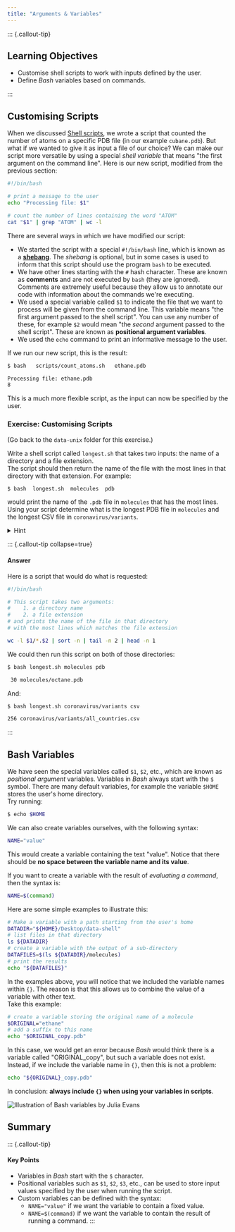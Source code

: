 ```yaml
---
title: "Arguments & Variables"
---
```


::: {.callout-tip}
## Learning Objectives

- Customise shell scripts to work with inputs defined by the user. 
- Define _Bash_ variables based on commands. 

:::


## Customising Scripts

When we discussed [Shell scripts](../01-basics/05-scripts.md), we wrote a script that counted the number of atoms on a specific PDB file (in our example `cubane.pdb`). 
But what if we wanted to give it as input a file of our choice? 
We can make our script more versatile by using a special _shell variable_ that means "the first argument on the command line".
Here is our new script, modified from the previous section:

```bash
#!/bin/bash

# print a message to the user
echo "Processing file: $1"

# count the number of lines containing the word "ATOM"
cat "$1" | grep "ATOM" | wc -l
```

There are several ways in which we have modified our script: 

- We started the script with a special `#!/bin/bash` line, which is known as a [**shebang**](https://en.wikipedia.org/wiki/Shebang_(Unix)). 
  The _shebang_ is optional, but in some cases is used to inform that this script should use the program `bash` to be executed.
- We have other lines starting with the `#` hash character. 
  These are known as **comments** and are not executed by `bash` (they are ignored). 
  Comments are extremely useful because they allow us to annotate our code with information about the commands we're executing. 
- We used a special variable called `$1` to indicate the file that we want to process will be given from the command line. 
  This variable means "the first argument passed to the shell script". 
  You can use any number of these, for example `$2` would mean "the _second_ argument passed to the shell script". 
  These are known as **positional argument variables**.
- We used the `echo` command to print an informative message to the user.

If we run our new script, this is the result: 

```bash
$ bash   scripts/count_atoms.sh   ethane.pdb
```

```default
Processing file: ethane.pdb
8
```

This is a much more flexible script, as the input can now be specified by the user. 


### Exercise: Customising Scripts

(Go back to the `data-unix` folder for this exercise.)

Write a shell script called `longest.sh` that takes two inputs: the name of a directory and a file extension.  
The script should then return the name of the file with the most lines in that directory with that extension. For example:

```bash
$ bash  longest.sh  molecules  pdb
```

would print the name of the `.pdb` file in `molecules` that has the most lines.  
Using your script determine what is the longest PDB file in `molecules` and the longest CSV file in `coronavirus/variants`. 

<details><summary>Hint</summary>
First test how you would achieve this on a single file. 
Once you know what commands you could use to do this on a file, you can generalise your script to take user inputs. 
</details>

::: {.callout-tip collapse=true}
#### Answer

Here is a script that would do what is requested: 

```bash
#!/bin/bash

# This script takes two arguments:
#    1. a directory name
#    2. a file extension
# and prints the name of the file in that directory 
# with the most lines which matches the file extension

wc -l $1/*.$2 | sort -n | tail -n 2 | head -n 1
```

We could then run this script on both of those directories: 

```bash
$ bash longest.sh molecules pdb
```

```default
 30 molecules/octane.pdb
```

And:

```bash
$ bash longest.sh coronavirus/variants csv
```

```default
256 coronavirus/variants/all_countries.csv
```

:::


## Bash Variables

We have seen the special variables called `$1`, `$2`, etc., which are known as _positional argument_ variables. 
Variables in _Bash_ always start with the `$` symbol. 
There are many default variables, for example the variable `$HOME` stores the user's home directory.  
Try running: 

```bash
$ echo $HOME
```

We can also create variables ourselves, with the following syntax:

```bash
NAME="value"
```

This would create a variable containing the text "value". 
Notice that there should be **no space between the variable name and its value**. 

If you want to create a variable with the result of _evaluating a command_, then the syntax is:

```bash
NAME=$(command)
```

Here are some simple examples to illustrate this:

```bash
# Make a variable with a path starting from the user's home
DATADIR="${HOME}/Desktop/data-shell"
# list files in that directory
ls ${DATADIR}
# create a variable with the output of a sub-directory
DATAFILES=$(ls ${DATADIR}/molecules)
# print the results
echo "${DATAFILES}"
```

In the examples above, you will notice that we included the variable names within `{}`. 
The reason is that this allows us to combine the value of a variable with other text.  
Take this example: 

```bash
# create a variable storing the original name of a molecule
$ORIGINAL="ethane"
# add a suffix to this name
echo "$ORIGINAL_copy.pdb"
```

In this case, we would get an error because _Bash_ would think there is a variable called "ORIGINAL_copy", but such a variable does not exist. 
Instead, if we include the variable name in `{}`, then this is not a problem: 

```bash
echo "${ORIGINAL}_copy.pdb"
```

In conclusion: **always include `{}` when using your variables in scripts**. 

![Illustration of Bash variables by [Julia Evans](https://wizardzines.com/comics/variables/)](https://wizardzines.com/comics/variables/variables.png)


## Summary 

::: {.callout-tip}
#### Key Points

- Variables in _Bash_ start with the `$` character. 
- Positional variables such as `$1`, `$2`, `$3`, etc., can be used to store input values specified by the user when running the script.
- Custom variables can be defined with the syntax:
  - `NAME="value"` if we want the variable to contain a fixed value.
  - `NAME=$(command)` if we want the variable to contain the result of running a command.
:::